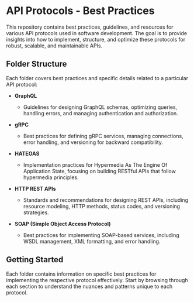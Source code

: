 # API Protocols - Best Practices

This repository contains best practices, guidelines, and resources for various API protocols used in software development. The goal is to provide insights into how to implement, structure, and optimize these protocols for robust, scalable, and maintainable APIs.

## Folder Structure

Each folder covers best practices and specific details related to a particular API protocol:

- **GraphQL**
  - Guidelines for designing GraphQL schemas, optimizing queries, handling errors, and managing authentication and authorization.
  
- **gRPC**
  - Best practices for defining gRPC services, managing connections, error handling, and versioning for backward compatibility.

- **HATEOAS**
  - Implementation practices for Hypermedia As The Engine Of Application State, focusing on building RESTful APIs that follow hypermedia principles.

- **HTTP REST APIs**
  - Standards and recommendations for designing REST APIs, including resource modeling, HTTP methods, status codes, and versioning strategies.

- **SOAP (Simple Object Access Protocol)**
  - Best practices for implementing SOAP-based services, including WSDL management, XML formatting, and error handling.

## Getting Started

Each folder contains information on specific best practices for implementing the respective protocol effectively. Start by browsing through each section to understand the nuances and patterns unique to each protocol.
